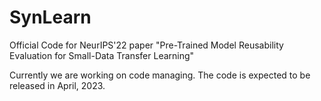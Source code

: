 # SynLearn
Official Code for NeurIPS'22 paper "Pre-Trained Model Reusability Evaluation for Small-Data Transfer Learning"

Currently we are working on code managing. The code is expected to be released in April, 2023.
